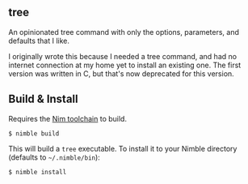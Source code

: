## tree

An opinionated tree command with only the options, parameters, and defaults that I like.

I originally wrote this because I needed a tree command, and had no internet connection at my home yet to install an existing one. The first version was written in C, but that's now deprecated for this version.

## Build & Install

Requires the [Nim toolchain](https://nim-lang.org/) to build.

```
$ nimble build
```

This will build a `tree` executable. To install it to your Nimble directory (defaults to `~/.nimble/bin`):

```
$ nimble install
```
